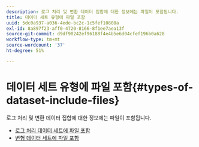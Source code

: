 ```yaml
---
description: 로그 처리 및 변환 데이터 집합에 대한 정보에는 파일이 포함됩니다.
title: 데이터 세트 유형에 파일 포함
uuid: 5dc0a937-a036-4ede-bc2c-1c5fef10808a
exl-id: 8a897f23-aff0-4720-8166-8f1ee7aea13f
source-git-commit: d9df90242ef96188f4e4b5e6d04cfef196b0a628
workflow-type: tm+mt
source-wordcount: '37'
ht-degree: 51%

---
```


# 데이터 세트 유형에 파일 포함{#types-of-dataset-include-files}

로그 처리 및 변환 데이터 집합에 대한 정보에는 파일이 포함됩니다.

* [로그 처리 데이터 세트에 파일 포함](../../../../home/c-dataset-const-proc/c-dataset-inc-files/c-types-dataset-inc-files/c-log-proc-dataset-inc-files/c-log-proc-dataset-inc-files.md#concept-999475a22519432e98844622ca95b6ab)
* [변형 데이터 세트에 파일 포함](../../../../home/c-dataset-const-proc/c-dataset-inc-files/c-types-dataset-inc-files/c-trans-dataset-inc-files.md#concept-c64aa78ed9ce40b8a0f4932c82ff5ace)
